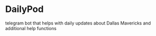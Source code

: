 # DailyPod
telegram bot that helps with daily updates about Dallas Mavericks and additional help functions
